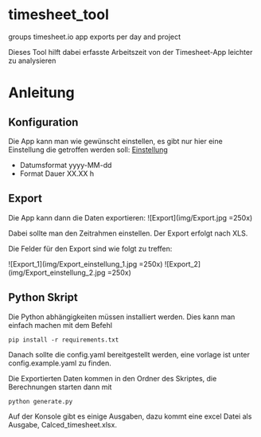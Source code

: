 # timesheet_tool
groups timesheet.io app exports per day and project

Dieses Tool hilft dabei erfasste Arbeitszeit von der Timesheet-App leichter zu analysieren

# Anleitung

## Konfiguration 
Die App kann man wie gewünscht einstellen, es gibt nur hier eine Einstellung die getroffen werden soll:
[Einstellung](img/Einstellungen.jpg)
- Datumsformat yyyy-MM-dd
- Format Dauer XX.XX h

## Export 
Die App kann dann die Daten exportieren:
![Export](img/Export.jpg =250x)

Dabei sollte man den Zeitrahmen einstellen. Der Export erfolgt nach XLS.

Die Felder für den Export sind wie folgt zu treffen:

![Export_1](img/Export_einstellung_1.jpg =250x)
![Export_2](img/Export_einstellung_2.jpg =250x)

## Python Skript
Die Python abhängigkeiten müssen installiert werden. Dies kann man einfach machen mit dem Befehl

```
pip install -r requirements.txt
```

Danach sollte die config.yaml bereitgestellt werden, eine vorlage ist unter config.example.yaml zu finden.

Die Exportierten Daten kommen in den Ordner des Skriptes, die Berechnungen starten dann mit 

```
python generate.py
```

Auf der Konsole gibt es einige Ausgaben, dazu kommt eine excel Datei als Ausgabe, Calced_timesheet.xlsx.